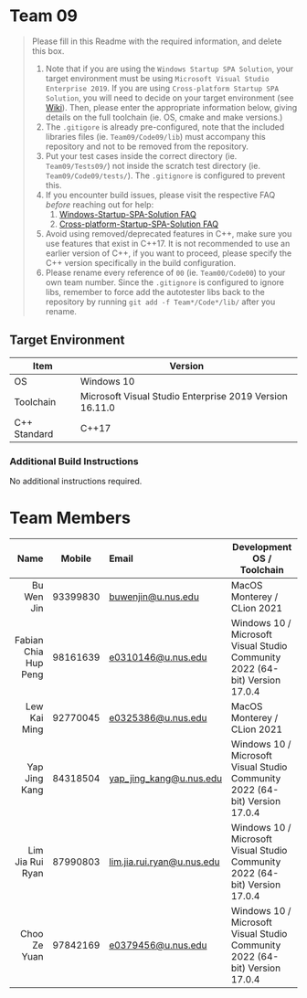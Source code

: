 # Team 09

> Please fill in this Readme with the required information, and delete this box.
> 
> 1. Note that if you are using the `Windows Startup SPA Solution`, your target environment must be using `Microsoft Visual Studio Enterprise 2019`. 
>   If you are using `Cross-platform Startup SPA Solution`, you will need to decide on your target environment (see [Wiki](https://github.com/nus-cs3203/project-wiki/wiki/Version-Control-System-and-Code-Repository)).
>   Then, please enter the appropriate information below, giving details on the full toolchain (ie. OS, cmake and make versions.)
> 2. The `.gitigore` is already pre-configured, note that the included libraries files (ie. `Team09/Code09/lib`) must accompany this repository and not to be removed from the repository.
> 3. Put your test cases inside the correct directory (ie. `Team09/Tests09/`) not inside the scratch test directory (ie. `Team09/Code09/tests/`). The `.gitignore` is configured to prevent this.
> 4. If you encounter build issues, please visit the respective FAQ *before* reaching out for help:
>     1. [Windows-Startup-SPA-Solution FAQ](https://github.com/nus-cs3203/project-wiki/wiki/Windows-Startup-SPA-Solution#faq)
>     2. [Cross-platform-Startup-SPA-Solution FAQ](https://github.com/nus-cs3203/project-wiki/wiki/Cross-platform-Startup-SPA-Solution#faq)
> 5. Avoid using removed/deprecated features in C++, make sure you use features that exist in C++17. It is not recommended to use an earlier version of C++, if you want to proceed, please specify the C++ version specifically in the build configuration.
> 6. Please rename every reference of `00` (ie. `Team00/Code00`) to your own team number. Since the `.gitignore` is configured to ignore libs, remember to force add the autotester libs back to the repository by running `git add -f Team*/Code*/lib/` after you rename.

## Target Environment

Item | Version
-|-
OS | Windows 10
Toolchain | Microsoft Visual Studio Enterprise 2019 Version 16.11.0
C++ Standard | C++17

### Additional Build Instructions

No additional instructions required.

# Team Members

Name | Mobile | Email | Development OS / Toolchain
-:|:-:|:-|-|
Bu Wen Jin | 93399830 | buwenjin@u.nus.edu | MacOS Monterey / CLion 2021
Fabian Chia Hup Peng | 98161639 | e0310146@u.nus.edu | Windows 10 / Microsoft Visual Studio Community 2022 (64-bit) Version 17.0.4
Lew Kai Ming | 92770045 | e0325386@u.nus.edu | MacOS Monterey / CLion 2021
Yap Jing Kang | 84318504 | yap_jing_kang@u.nus.edu | Windows 10 / Microsoft Visual Studio Community 2022 (64-bit) Version 17.0.4
Lim Jia Rui Ryan | 87990803 | lim.jia.rui.ryan@u.nus.edu | Windows 10 / Microsoft Visual Studio Community 2022 (64-bit) Version 17.0.4
Choo Ze Yuan | 97842169 | e0379456@u.nus.edu | Windows 10 / Microsoft Visual Studio Community 2022 (64-bit) Version 17.0.4

